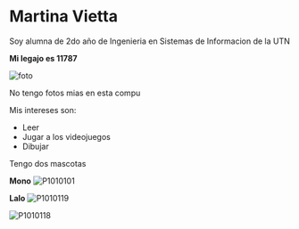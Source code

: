 # Martina Vietta

Soy alumna de 2do año de Ingenieria en Sistemas de Informacion de la UTN

**Mi legajo es 11787**

![foto](https://user-images.githubusercontent.com/101837263/158901297-e85f2d4b-2420-4c3a-b9fd-053c5032141b.JPG)

No tengo fotos mias en esta compu

Mis intereses son:
- Leer
- Jugar a los videojuegos
- Dibujar

Tengo dos mascotas

**Mono**
![P1010101](https://user-images.githubusercontent.com/101837263/158901582-57898c1a-77d6-4a21-b67c-cc956737b9a8.JPG)

**Lalo**
![P1010119](https://user-images.githubusercontent.com/101837263/158901668-758fa0ba-623e-4d3f-9f50-adc0ecbeef45.JPG)

![P1010118](https://user-images.githubusercontent.com/101837263/158902866-16552d92-0870-45ea-96f3-273fa1ec88b9.JPG)


